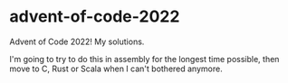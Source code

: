 # advent-of-code-2022
Advent of Code 2022! My solutions.

I'm going to try to do this in assembly for the longest time possible, then move to C, Rust or Scala when I can't bothered anymore.
